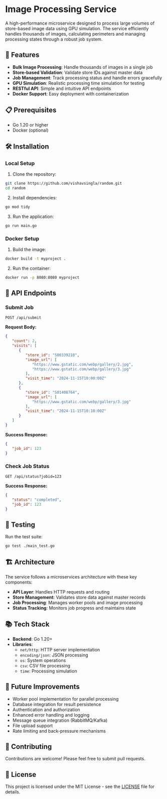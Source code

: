 # Image Processing Service

A high-performance microservice designed to process large volumes of store-based image data using GPU simulation. The service efficiently handles thousands of images, calculating perimeters and managing processing states through a robust job system.

## 🚀 Features

- **Bulk Image Processing**: Handle thousands of images in a single job
- **Store-based Validation**: Validate store IDs against master data
- **Job Management**: Track processing status and handle errors gracefully
- **GPU Simulation**: Realistic processing time simulation for testing
- **RESTful API**: Simple and intuitive API endpoints
- **Docker Support**: Easy deployment with containerization

## 📋 Prerequisites

- Go 1.20 or higher
- Docker (optional)

## 🛠️ Installation

### Local Setup

1. Clone the repository:
```bash
git clone https://github.com/vishavsingla/random.git
cd random
```

2. Install dependencies:
```bash
go mod tidy
```

3. Run the application:
```bash
go run main.go
```

### Docker Setup

1. Build the image:
```bash
docker build -t myproject .
```

2. Run the container:
```bash
docker run -p 8080:8080 myproject
```

## 🔌 API Endpoints

### Submit Job
```http
POST /api/submit
```

**Request Body:**
```json
{
   "count": 2,
   "visits": [
      {
         "store_id": "S00339218",
         "image_url": [
            "https://www.gstatic.com/webp/gallery/2.jpg",
            "https://www.gstatic.com/webp/gallery/3.jpg"
         ],
         "visit_time": "2024-11-15T10:00:00Z"
      },
      {
         "store_id": "S01408764",
         "image_url": [
            "https://www.gstatic.com/webp/gallery/3.jpg"
         ],
         "visit_time": "2024-11-15T10:10:00Z"
      }
   ]
}
```

**Success Response:**
```json
{
   "job_id": 123
}
```

### Check Job Status
```http
GET /api/status?jobid=123
```

**Success Response:**
```json
{
   "status": "completed",
   "job_id": 123
}
```

## 🧪 Testing

Run the test suite:
```bash
go test ./main_test.go
```

## 🏗️ Architecture

The service follows a microservices architecture with these key components:

- **API Layer**: Handles HTTP requests and routing
- **Store Management**: Validates store data against master records
- **Job Processing**: Manages worker pools and image processing
- **Status Tracking**: Monitors job progress and maintains state

## 📚 Tech Stack

- **Backend**: Go 1.20+
- **Libraries**:
  - `net/http`: HTTP server implementation
  - `encoding/json`: JSON processing
  - `os`: System operations
  - `csv`: CSV file processing
  - `time`: Processing simulation

## 🚀 Future Improvements

- Worker pool implementation for parallel processing
- Database integration for result persistence
- Authentication and authorization
- Enhanced error handling and logging
- Message queue integration (RabbitMQ/Kafka)
- File upload support
- Rate limiting and back-pressure mechanisms

## 🤝 Contributing

Contributions are welcome! Please feel free to submit pull requests.

## 📄 License

This project is licensed under the MIT License - see the [LICENSE](LICENSE) file for details.
